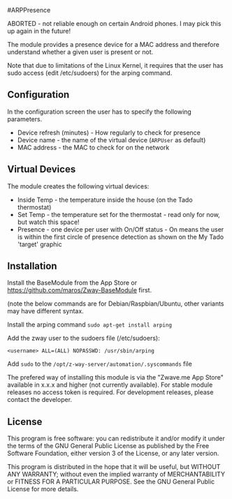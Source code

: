 #ARPPresence

ABORTED - not reliable enough on certain Android phones. I may pick this up again in the future!

The module provides a presence device for a MAC address and therefore understand whether a given user is present or not.

Note that due to limitations of the Linux Kernel, it requires that the user has sudo access (edit /etc/sudoers) for the arping command.

## Configuration

In the configuration screen the user has to specify the following parameters.

* Device refresh (minutes) - How regularly to check for presence
* Device name - the name of the virtual device (`ARPUser` as default)
* MAC address - the MAC to check for on the network

## Virtual Devices

The module creates the following virtual devices:
* Inside Temp - the temperature inside the house (on the Tado thermostat)
* Set Temp - the temperature set for the thermostat - read only for now, but watch this space!
* Presence - one device per user with On/Off status - On means the user is within the first circle of presence detection as shown on the My Tado 'target' graphic

## Installation

Install the BaseModule from the App Store or https://github.com/maros/Zway-BaseModule first.

(note the below commands are for Debian/Raspbian/Ubuntu, other variants may have different syntax.

Install the arping command `sudo apt-get install arping`

Add the zway user to the sudoers file (/etc/sudoers):

~~~~
<username> ALL=(ALL) NOPASSWD: /usr/sbin/arping
~~~~

Add `sudo` to the `/opt/z-way-server/automation/.syscommands` file

The prefered way of installing this module is via the "Zwave.me App Store" available in x.x.x and higher (not currently available). For stable module releases no access token is required. For development releases, please contact the developer.

## License

This program is free software: you can redistribute it and/or modify it under the terms of the GNU General Public License as published by the Free Software Foundation, either version 3 of the License, or any later version.

This program is distributed in the hope that it will be useful, but WITHOUT ANY WARRANTY; without even the implied warranty of MERCHANTABILITY or FITNESS FOR A PARTICULAR PURPOSE. See the GNU General Public License for more details.

